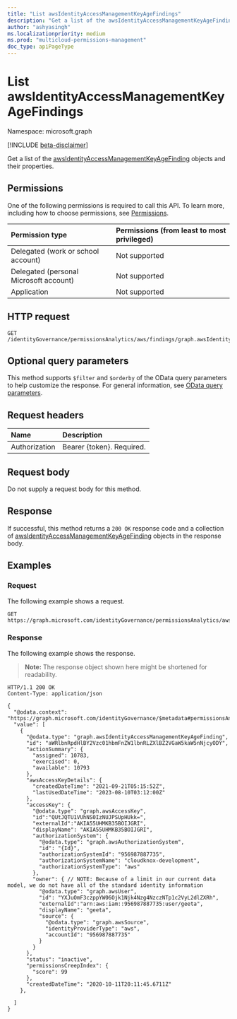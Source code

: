 ```yaml
---
title: "List awsIdentityAccessManagementKeyAgeFindings"
description: "Get a list of the awsIdentityAccessManagementKeyAgeFinding objects and their properties."
author: "ashyasingh"
ms.localizationpriority: medium
ms.prod: "multicloud-permissions-management"
doc_type: apiPageType
---
```


# List awsIdentityAccessManagementKeyAgeFindings
Namespace: microsoft.graph

[!INCLUDE [beta-disclaimer](../../includes/beta-disclaimer.md)]

Get a list of the [awsIdentityAccessManagementKeyAgeFinding](../resources/awsidentityaccessmanagementkeyagefinding.md) objects and their properties.

## Permissions
One of the following permissions is required to call this API. To learn more, including how to choose permissions, see [Permissions](/graph/permissions-reference).

|Permission type|Permissions (from least to most privileged)|
|:---|:---|
|Delegated (work or school account)|Not supported|
|Delegated (personal Microsoft account)|Not supported|
|Application|Not supported|

## HTTP request

<!-- {
  "blockType": "ignored"
}
-->
``` http
GET /identityGovernance/permissionsAnalytics/aws/findings/graph.awsIdentityAccessManagementKeyAgeFinding
```

## Optional query parameters
This method supports `$filter` and `$orderby` of the OData query parameters to help customize the response. For general information, see [OData query parameters](/graph/query-parameters).

## Request headers
|Name|Description|
|:---|:---|
|Authorization|Bearer {token}. Required.|

## Request body
Do not supply a request body for this method.

## Response

If successful, this method returns a `200 OK` response code and a collection of [awsIdentityAccessManagementKeyAgeFinding](../resources/awsidentityaccessmanagementkeyagefinding.md) objects in the response body.

## Examples

### Request
The following example shows a request.
<!-- {
  "blockType": "request",
  "name": "list_awsidentityaccessmanagementkeyagefinding"
}
-->
``` http
GET https://graph.microsoft.com/identityGovernance/permissionsAnalytics/aws/findings/graph.awsIdentityAccessManagementKeyAgeFinding
```


### Response
The following example shows the response.
>**Note:** The response object shown here might be shortened for readability.
<!-- {
  "blockType": "response",
  "truncated": true,
  "@odata.type": "Collection(microsoft.graph.awsIdentityAccessManagementKeyAgeFinding)"
}
-->
``` http
HTTP/1.1 200 OK
Content-Type: application/json

{
  "@odata.context": "https://graph.microsoft.com/identityGovernance/$metadata#permissionsAnalytics/aws/findings/graph.awsIdentityAccessManagementKeyAgeFinding",
  "value": [
    {
      "@odata.type": "graph.awsIdentityAccessManagementKeyAgeFinding",
      "id": "aWRlbnRpdHlBY2Vzc01hbmFnZW1lbnRLZXlBZ2VGaW5kaW5nNjcyODY",
      "actionSummary": {
        "assigned": 10783,
        "exercised": 0,
        "available": 10793
      },
      "awsAccessKeyDetails": {
        "createdDateTime": "2021-09-21T05:15:52Z",
        "lastUsedDateTime": "2023-08-10T03:12:00Z"
      },
      "accessKey": {
        "@odata.type": "graph.awsAccessKey",
        "id":"QUtJQTU1VUhNS0IzNUJPSUpHUkk=",
        "externalId":"AKIA55UHMKB35BOIJGRI",
        "displayName": "AKIA55UHMKB35BOIJGRI",
        "authorizationSystem": {
          "@odata.type": "graph.awsAuthorizationSystem",
          "id": "{Id}",
          "authorizationSystemId": "956987887735",
          "authorizationSystemName": "cloudknox-development",
          "authorizationSystemType": "aws"
        },
        "owner": { // NOTE: Because of a limit in our current data model, we do not have all of the standard identity information
          "@odata.type": "graph.awsUser",
          "id": "YXJuOmF3czppYW06Ojk1Njk4Nzg4NzczNTp1c2VyL2dlZXRh",
          "externalId":"arn:aws:iam::956987887735:user/geeta",
          "displayName": "geeta",
          "source": {
            "@odata.type": "graph.awsSource",
            "identityProviderType": "aws",
            "accountId": "956987887735"
          }
        }
      },
      "status": "inactive",
      "permissionsCreepIndex": {
        "score": 99
      },
      "createdDateTime": "2020-10-11T20:11:45.6711Z"
    },

  ]
}
```

